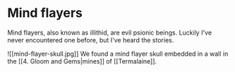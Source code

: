 # Mind flayers
Mind flayers, also known as illithid, are evil psionic beings. Luckily I've never encountered one before, but I've heard the stories.

![[mind-flayer-skull.jpg]]
We found a mind flayer skull embedded in a wall in the [[4. Gloom and Gems|mines]] of [[Termalaine]].

